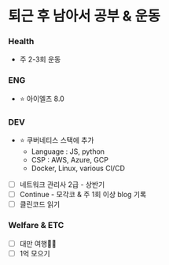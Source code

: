 # 퇴근 후 남아서 공부 & 운동
### Health

- 주 2-3회 운동

### ENG

- ⭐️ 아이엘츠 8.0

### DEV

- ⭐️ 쿠버네티스 스택에 추가 
	- Language : JS, python 
	- CSP : AWS, Azure, GCP
	- Docker, Linux, various CI/CD
- [ ] 네트워크 관리사 2급 - 상반기
- [ ] Continue - 모각코 & 주 1회 이상 blog 기록
- [ ] 클린코드 읽기

### Welfare & ETC

- [ ] 대만 여행🤭💕
- [ ] 1억 모으기